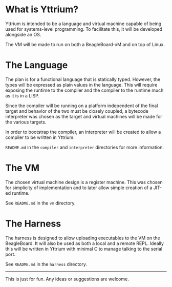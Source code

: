 What is Yttrium?
====================

Yttrium is intended to be a language and virtual machine 
capable of being used for systems-level programming. To facilitate this, it
will be developed alongside an OS.

The VM will be made to run on both a BeagleBoard-xM and on top of Linux.

The Language
============

The plan is for a functional language that is statically typed. However, the
types will be expressed as plain values in the language. This will require
exposing the runtime to the compiler and the compiler to the runtime much as it
is in a LISP.

Since the compiler will be running on a platform independent of the final
target and behavior of the two must be closely coupled, a bytecode interpreter
was chosen as the target and virtual machines will be made for the various
targets.

In order to bootstrap the compiler, an interpreter will be created to allow a
compiler to be written in Yttrium.

`README.md` in the `compiler` and `interpreter` directories for more
information.

The VM
======

The chosen virtual machine design is a register machine. This was chosen for
simplicity of implementation and to later allow simple creation of a JIT-ed
runtime.

See `README.md` in the `vm` directory.

The Harness
===========

The harness is designed to allow uploading executables to the VM on the
BeagleBoard. It will also be used as both a local and a remote REPL. Ideally 
this will be written in Yttrium with minimal C to manage talking to the
serial port. 

See `README.md` in the `harness` directory.

-----

This is just for fun. Any ideas or suggestions are welcome.
